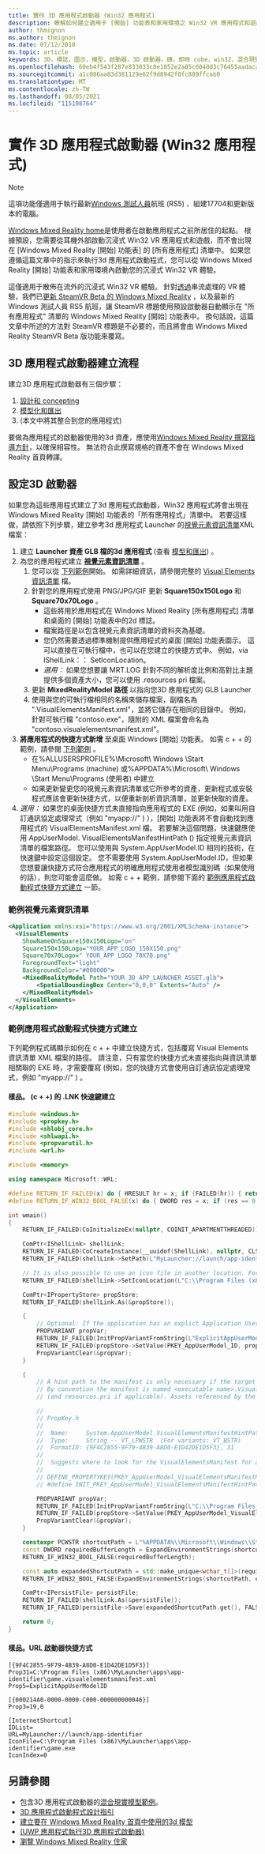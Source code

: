 ```yaml
---
title: 實作 3D 應用程式啟動器 (Win32 應用程式)
description: 瞭解如何建立適用于 [開始] 功能表和家用環境之 Win32 VR 應用程式和遊戲的3d 應用程式啟動器和標誌。
author: thmignon
ms.author: thmignon
ms.date: 07/12/2018
ms.topic: article
keywords: 3D，標誌，圖示，模型，啟動器，3D 啟動器，磚，即時 cube，win32，混合現實耳機，windows mixed reality 耳機，虛擬實境耳機，資訊清單
ms.openlocfilehash: 60eb4f543f287e833033c8e1852e2a85c6040d3c76455aadaca4b37c0a632573
ms.sourcegitcommit: a1c086aa83d381129e62f9d8942f0fc889ffcab0
ms.translationtype: MT
ms.contentlocale: zh-TW
ms.lasthandoff: 08/05/2021
ms.locfileid: "115198764"
---
```

# <a name="implement-3d-app-launchers-win32-apps"></a>實作 3D 應用程式啟動器 (Win32 應用程式)

> [!NOTE]
> 這項功能僅適用于執行最新[Windows 測試人員](https://insider.windows.com)航班 (RS5) 、組建17704和更新版本的電腦。

[Windows Mixed Reality home](../discover/navigating-the-windows-mixed-reality-home.md)是使用者在啟動應用程式之前所居住的起點。 根據預設，您需要從耳機外部啟動沉浸式 Win32 VR 應用程式和遊戲，而不會出現在 [Windows Mixed Reality [開始] 功能表] 的 [所有應用程式] 清單中。 如果您遵循這篇文章中的指示來執行3d 應用程式啟動程式，您可以從 Windows Mixed Reality [開始] 功能表和家用環境內啟動您的沉浸式 Win32 VR 體驗。

這僅適用于散佈在流外的沉浸式 Win32 VR 體驗。 針對[透過](../develop/porting-apps/updating-your-steamvr-application-for-windows-mixed-reality.md)串流處理的 VR 體驗，我們已[更新 SteamVR Beta 的 Windows Mixed Reality](https://steamcommunity.com/games/719950/announcements/detail/1687045485866139800) ，以及最新的 Windows 測試人員 RS5 航班，讓 SteamVR 標題使用預設啟動器自動顯示在 "所有應用程式" 清單的 Windows Mixed Reality [開始] 功能表中。 換句話說，這篇文章中所述的方法對 SteamVR 標題是不必要的，而且將會由 Windows Mixed Reality SteamVR Beta 版功能來覆寫。

## <a name="3d-app-launcher-creation-process"></a>3D 應用程式啟動器建立流程

建立3D 應用程式啟動器有三個步驟：
1. [設計和 concepting](3d-app-launcher-design-guidance.md)
2. [模型化和匯出](creating-3d-models-for-use-in-the-windows-mixed-reality-home.md)
3.  (本文中將其整合到您的應用程式) 

要做為應用程式的啟動器使用的3d 資產，應使用[Windows Mixed Reality 撰寫指導方針](creating-3d-models-for-use-in-the-windows-mixed-reality-home.md)，以確保相容性。 無法符合此撰寫規格的資產不會在 Windows Mixed Reality 首頁轉譯。

## <a name="configuring-the-3d-launcher"></a>設定3D 啟動器

如果您為這些應用程式建立了3d 應用程式啟動器，Win32 應用程式將會出現在 Windows Mixed Reality [開始] 功能表的「所有應用程式」清單中。 若要這樣做，請依照下列步驟，建立參考3d 應用程式 Launcher 的[視覺元素資訊清單](/previous-versions/windows/apps/dn393983(v=win.10))XML 檔案：

1. 建立 **Launcher 資產 GLB 檔的3d 應用程式** (查看 [模型和匯出](creating-3d-models-for-use-in-the-windows-mixed-reality-home.md)) 。
2. 為您的應用程式建立 **[視覺元素資訊清單](/previous-versions/windows/apps/dn393983(v=win.10))** 。
    1. 您可以從 [下列範例](#sample-visual-elements-manifest)開始。  如需詳細資訊，請參閱完整的 [Visual Elements 資訊清單](/previous-versions/windows/apps/dn393983(v=win.10)) 檔。
    2. 針對您的應用程式使用 PNG/JPG/GIF 更新 **Square150x150Logo** 和 **Square70x70Logo** 。
        * 這些將用於應用程式在 Windows Mixed Reality [所有應用程式] 清單和桌面的 [開始] 功能表中的2d 標誌。
        * 檔案路徑是以包含視覺元素資訊清單的資料夾為基礎。
        * 您仍然需要透過標準機制提供應用程式的桌面 [開始] 功能表圖示。 這可以直接在可執行檔中，也可以在您建立的快捷方式中。 例如，via IShellLink：： SetIconLocation。
        * *選用：* 如果您想要讓 MRT.LOG 針對不同的解析度比例和高對比主題提供多個資產大小，您可以使用 .resources pri 檔案。
    3. 更新 **MixedRealityModel 路徑** 以指向您3D 應用程式的 GLB Launcher
    4. 使用與您的可執行檔相同的名稱來儲存檔案，副檔名為 ".VisualElementsManifest.xml"，並將它儲存在相同的目錄中。 例如，針對可執行檔 "contoso.exe"，隨附的 XML 檔案會命名為 "contoso.visualelementsmanifest.xml"。
3. **將應用程式的快捷方式新增** 至桌面 Windows [開始] 功能表。 如需 c + + 的範例，請參閱 [下列範例](#sample-app-launcher-shortcut-creation) 。 
    * 在%ALLUSERSPROFILE%\Microsoft\ Windows \Start Menu\Programs (machine) 或%APPDATA%\Microsoft\ Windows \Start Menu\Programs (使用者) 中建立
    * 如果更新變更您的視覺元素資訊清單或它所參考的資產，更新程式或安裝程式應該會更新快捷方式，以便重新剖析資訊清單，並更新快取的資產。
4. *選用：* 如果您的桌面快捷方式未直接指向應用程式的 EXE (例如，如果叫用自訂通訊協定處理常式（例如 "myapp://" ) ），[開始] 功能表將不會自動找到應用程式的 VisualElementsManifest.xml 檔。 若要解決這個問題，快速鍵應使用 AppUserModel. VisualElementsManifestHintPath () 指定視覺元素資訊清單的檔案路徑。 您可以使用與 System.AppUserModel.ID 相同的技術，在快速鍵中設定這個設定。 您不需要使用 System.AppUserModel.ID，但如果您想要讓快捷方式符合應用程式的明確應用程式使用者模型識別碼（如果使用的話），則您可能會這麼做。  如需 c + + 範例，請參閱下面的 [範例應用程式啟動程式快捷方式建立](#sample-app-launcher-shortcut-creation) 一節。

### <a name="sample-visual-elements-manifest"></a>範例視覺元素資訊清單

```xml
<Application xmlns:xsi="https://www.w3.org/2001/XMLSchema-instance">
  <VisualElements
    ShowNameOnSquare150x150Logo="on"
    Square150x150Logo="YOUR_APP_LOGO_150X150.png"
    Square70x70Logo=" YOUR_APP_LOGO_70X70.png"
    ForegroundText="light"
    BackgroundColor="#000000">
    <MixedRealityModel Path="YOUR_3D_APP_LAUNCHER_ASSET.glb">
        <SpatialBoundingBox Center="0,0,0" Extents="Auto" />
    </MixedRealityModel>
  </VisualElements>
</Application>
```

### <a name="sample-app-launcher-shortcut-creation"></a>範例應用程式啟動程式快捷方式建立

下列範例程式碼顯示如何在 c + + 中建立快捷方式，包括覆寫 Visual Elements 資訊清單 XML 檔案的路徑。 請注意，只有當您的快捷方式未直接指向與資訊清單相關聯的 EXE 時，才需要覆寫 (例如，您的快捷方式會使用自訂通訊協定處理常式，例如 "myapp://" ) 。

#### <a name="sample-lnk-shortcut-creation-c"></a>樣品。 (c + +) 的 .LNK 快速鍵建立

```cpp
#include <windows.h>
#include <propkey.h>
#include <shlobj_core.h>
#include <shlwapi.h>
#include <propvarutil.h>
#include <wrl.h>

#include <memory>

using namespace Microsoft::WRL;

#define RETURN_IF_FAILED(x) do { HRESULT hr = x; if (FAILED(hr)) { return hr; } } while(0)
#define RETURN_IF_WIN32_BOOL_FALSE(x) do { DWORD res = x; if (res == 0) { return HRESULT_FROM_WIN32(GetLastError()); } } while(0)

int wmain()
{
    RETURN_IF_FAILED(CoInitializeEx(nullptr, COINIT_APARTMENTTHREADED));

    ComPtr<IShellLink> shellLink;
    RETURN_IF_FAILED(CoCreateInstance(__uuidof(ShellLink), nullptr, CLSCTX_INPROC_SERVER, IID_PPV_ARGS(&shellLink)));
    RETURN_IF_FAILED(shellLink->SetPath(L"MyLauncher://launch/app-identifier"));

    // It is also possible to use an icon file in another location. For example, "C:\Program Files (x86)\MyLauncher\assets\app-identifier.ico".
    RETURN_IF_FAILED(shellLink->SetIconLocation(L"C:\\Program Files (x86)\\MyLauncher\\apps\\app-identifier\\game.exe", 0 /*iIcon*/));

    ComPtr<IPropertyStore> propStore;
    RETURN_IF_FAILED(shellLink.As(&propStore));

    {
        // Optional: If the application has an explict Application User Model ID, then you should usually specify it in the shortcut.
        PROPVARIANT propVar;
        RETURN_IF_FAILED(InitPropVariantFromString(L"ExplicitAppUserModelID", &propVar));
        RETURN_IF_FAILED(propStore->SetValue(PKEY_AppUserModel_ID, propVar));
        PropVariantClear(&propVar);
    }

    {
        // A hint path to the manifest is only necessary if the target path of the shortcut is not a file path to the executable.
        // By convention the manifest is named <executable name>.VisualElementsManifest.xml and is in the same folder as the executable
        // (and resources.pri if applicable). Assets referenced by the manifest are relative to the folder containing the manifest.

        //
        // PropKey.h
        //
        //  Name:     System.AppUserModel.VisualElementsManifestHintPath -- PKEY_AppUserModel_VisualElementsManifestHintPath
        //  Type:     String -- VT_LPWSTR  (For variants: VT_BSTR)
        //  FormatID: {9F4C2855-9F79-4B39-A8D0-E1D42DE1D5F3}, 31
        //  
        //  Suggests where to look for the VisualElementsManifest for a Win32 app
        //
        // DEFINE_PROPERTYKEY(PKEY_AppUserModel_VisualElementsManifestHintPath, 0x9F4C2855, 0x9F79, 0x4B39, 0xA8, 0xD0, 0xE1, 0xD4, 0x2D, 0xE1, 0xD5, 0xF3, 31);
        // #define INIT_PKEY_AppUserModel_VisualElementsManifestHintPath { { 0x9F4C2855, 0x9F79, 0x4B39, 0xA8, 0xD0, 0xE1, 0xD4, 0x2D, 0xE1, 0xD5, 0xF3 }, 31 }

        PROPVARIANT propVar;
        RETURN_IF_FAILED(InitPropVariantFromString(L"C:\\Program Files (x86)\\MyLauncher\\apps\\app-identifier\\game.visualelementsmanifest.xml", &propVar));
        RETURN_IF_FAILED(propStore->SetValue(PKEY_AppUserModel_VisualElementsManifestHintPath, propVar));
        PropVariantClear(&propVar);
    }

    constexpr PCWSTR shortcutPath = L"%APPDATA%\\Microsoft\\Windows\\Start Menu\\Programs\\game.lnk";
    const DWORD requiredBufferLength = ExpandEnvironmentStrings(shortcutPath, nullptr, 0);
    RETURN_IF_WIN32_BOOL_FALSE(requiredBufferLength);

    const auto expandedShortcutPath = std::make_unique<wchar_t[]>(requiredBufferLength);
    RETURN_IF_WIN32_BOOL_FALSE(ExpandEnvironmentStrings(shortcutPath, expandedShortcutPath.get(), requiredBufferLength));

    ComPtr<IPersistFile> persistFile;
    RETURN_IF_FAILED(shellLink.As(&persistFile));
    RETURN_IF_FAILED(persistFile->Save(expandedShortcutPath.get(), FALSE));

    return 0;
}
```

#### <a name="sample-url-launcher-shortcut"></a>樣品。URL 啟動器快捷方式 

```
[{9F4C2855-9F79-4B39-A8D0-E1D42DE1D5F3}]
Prop31=C:\Program Files (x86)\MyLauncher\apps\app-identifier\game.visualelementsmanifest.xml
Prop5=ExplicitAppUserModelID

[{000214A0-0000-0000-C000-000000000046}]
Prop3=19,0

[InternetShortcut]
IDList=
URL=MyLauncher://launch/app-identifier
IconFile=C:\Program Files (x86)\MyLauncher\apps\app-identifier\game.exe
IconIndex=0
```

## <a name="see-also"></a>另請參閱

* 包含3D 應用程式啟動器的[混合現實模型範例](https://github.com/Microsoft/Windows-universal-samples/tree/master/Samples/MixedRealityModel)。
* [3D 應用程式啟動程式設計指引](3d-app-launcher-design-guidance.md)
* [建立要在 Windows Mixed Reality 首頁中使用的3d 模型](creating-3d-models-for-use-in-the-windows-mixed-reality-home.md)
* [ (UWP 應用程式執行3D 應用程式啟動器) ](implementing-3d-app-launchers.md)
* [瀏覽 Windows Mixed Reality 住家](../discover/navigating-the-windows-mixed-reality-home.md)